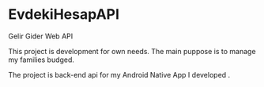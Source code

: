 # EvdekiHesapAPI
Gelir Gider Web API

This project is development for own needs. The main puppose is to manage my families budged. 

The project is back-end api for my Android Native App I developed . 
